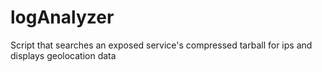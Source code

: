 # logAnalyzer
Script that searches an exposed service's compressed tarball for ips and displays geolocation data

